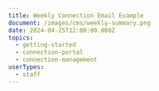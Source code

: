 ```yaml
---
title: Weekly Connection Email Example
document: /images/cms/weekly-summary.png
date: 2024-04-25T12:00:00.000Z
topics:
  - getting-started
  - connection-portal
  - connection-management
userTypes:
  - staff
---
```

